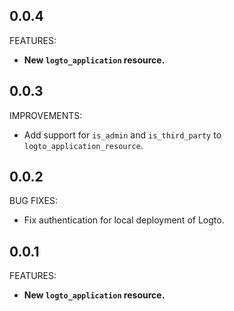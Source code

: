 ## 0.0.4

FEATURES:

- **New `logto_application` resource.**

## 0.0.3

IMPROVEMENTS:

- Add support for `is_admin` and `is_third_party` to `logto_application_resource`.

## 0.0.2

BUG FIXES:

- Fix authentication for local deployment of Logto.

## 0.0.1

FEATURES:

- **New `logto_application` resource.**
